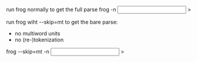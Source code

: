 
run frog normally to get the full parse
frog -n <input> > <output>

run frog wiht --skip=mt to get the bare parse:
 * no multiword units
 * no (re-)tokenization

frog --skip=mt -n <input> > <output>
